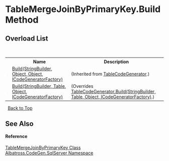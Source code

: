 # TableMergeJoinByPrimaryKey.Build Method 
 


## Overload List
&nbsp;<table><tr><th></th><th>Name</th><th>Description</th></tr><tr><td>![Public method](media/pubmethod.gif "Public method")</td><td><a href="1FC496CF">Build(StringBuilder, Object, Object, ICodeGeneratorFactory)</a></td><td> (Inherited from <a href="2C3F99FB">TableCodeGenerator</a>.)</td></tr><tr><td>![Public method](media/pubmethod.gif "Public method")</td><td><a href="4749E178">Build(StringBuilder, Table, Object, ICodeGeneratorFactory)</a></td><td> (Overrides <a href="1EA3E9C8">TableCodeGenerator.Build(StringBuilder, Table, Object, ICodeGeneratorFactory)</a>.)</td></tr></table>&nbsp;
<a href="#tablemergejoinbyprimarykey.build-method">Back to Top</a>

## See Also


#### Reference
<a href="43865A63">TableMergeJoinByPrimaryKey Class</a><br /><a href="9727DDEC">Albatross.CodeGen.SqlServer Namespace</a><br />